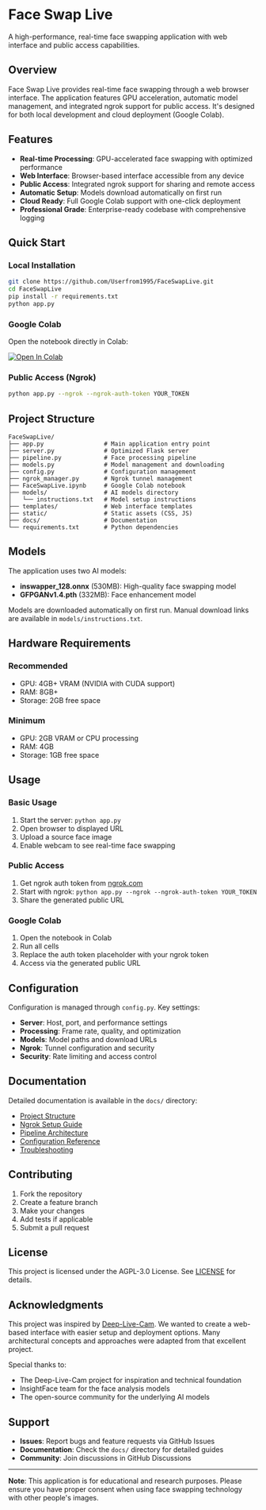 # Face Swap Live

A high-performance, real-time face swapping application with web interface and public access capabilities.

## Overview

Face Swap Live provides real-time face swapping through a web browser interface. The application features GPU acceleration, automatic model management, and integrated ngrok support for public access. It's designed for both local development and cloud deployment (Google Colab).

## Features

- **Real-time Processing**: GPU-accelerated face swapping with optimized performance
- **Web Interface**: Browser-based interface accessible from any device
- **Public Access**: Integrated ngrok support for sharing and remote access
- **Automatic Setup**: Models download automatically on first run
- **Cloud Ready**: Full Google Colab support with one-click deployment
- **Professional Grade**: Enterprise-ready codebase with comprehensive logging

## Quick Start

### Local Installation

```bash
git clone https://github.com/Userfrom1995/FaceSwapLive.git
cd FaceSwapLive
pip install -r requirements.txt
python app.py
```

### Google Colab

Open the notebook directly in Colab:

[![Open In Colab](https://colab.research.google.com/assets/colab-badge.svg)](https://colab.research.google.com/github/Userfrom1995/FaceSwapLive/blob/main/FaceSwapLive.ipynb)

### Public Access (Ngrok)

```bash
python app.py --ngrok --ngrok-auth-token YOUR_TOKEN
```

## Project Structure

```
FaceSwapLive/
├── app.py                 # Main application entry point
├── server.py              # Optimized Flask server
├── pipeline.py            # Face processing pipeline
├── models.py              # Model management and downloading
├── config.py              # Configuration management
├── ngrok_manager.py       # Ngrok tunnel management
├── FaceSwapLive.ipynb     # Google Colab notebook
├── models/                # AI models directory
│   └── instructions.txt   # Model setup instructions
├── templates/             # Web interface templates
├── static/                # Static assets (CSS, JS)
├── docs/                  # Documentation
└── requirements.txt       # Python dependencies
```

## Models

The application uses two AI models:

- **inswapper_128.onnx** (530MB): High-quality face swapping model
- **GFPGANv1.4.pth** (332MB): Face enhancement model

Models are downloaded automatically on first run. Manual download links are available in `models/instructions.txt`.

## Hardware Requirements

### Recommended
- GPU: 4GB+ VRAM (NVIDIA with CUDA support)
- RAM: 8GB+
- Storage: 2GB free space

### Minimum
- GPU: 2GB VRAM or CPU processing
- RAM: 4GB
- Storage: 1GB free space

## Usage

### Basic Usage
1. Start the server: `python app.py`
2. Open browser to displayed URL
3. Upload a source face image
4. Enable webcam to see real-time face swapping

### Public Access
1. Get ngrok auth token from [ngrok.com](https://ngrok.com)
2. Start with ngrok: `python app.py --ngrok --ngrok-auth-token YOUR_TOKEN`
3. Share the generated public URL

### Google Colab
1. Open the notebook in Colab
2. Run all cells
3. Replace the auth token placeholder with your ngrok token
4. Access via the generated public URL

## Configuration

Configuration is managed through `config.py`. Key settings:

- **Server**: Host, port, and performance settings
- **Processing**: Frame rate, quality, and optimization
- **Models**: Model paths and download URLs
- **Ngrok**: Tunnel configuration and security
- **Security**: Rate limiting and access control

## Documentation

Detailed documentation is available in the `docs/` directory:

- [Project Structure](docs/project-structure.md)
- [Ngrok Setup Guide](docs/ngrok-setup.md)
- [Pipeline Architecture](docs/pipeline-architecture.md)
- [Configuration Reference](docs/configuration.md)
- [Troubleshooting](docs/troubleshooting.md)

## Contributing

1. Fork the repository
2. Create a feature branch
3. Make your changes
4. Add tests if applicable
5. Submit a pull request

## License

This project is licensed under the AGPL-3.0 License. See [LICENSE](LICENSE) for details.

## Acknowledgments

This project was inspired by [Deep-Live-Cam](https://github.com/hacksider/Deep-Live-Cam). We wanted to create a web-based interface with easier setup and deployment options. Many architectural concepts and approaches were adapted from that excellent project.

Special thanks to:
- The Deep-Live-Cam project for inspiration and technical foundation
- InsightFace team for the face analysis models
- The open-source community for the underlying AI models

## Support

- **Issues**: Report bugs and feature requests via GitHub Issues
- **Documentation**: Check the `docs/` directory for detailed guides
- **Community**: Join discussions in GitHub Discussions

---

**Note**: This application is for educational and research purposes. Please ensure you have proper consent when using face swapping technology with other people's images.